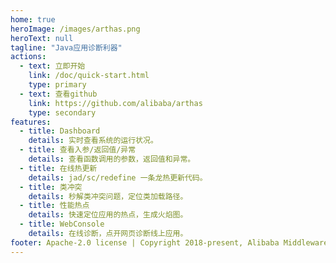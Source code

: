 ```yaml
---
home: true
heroImage: /images/arthas.png
heroText: null
tagline: "Java应用诊断利器"
actions:
  - text: 立即开始
    link: /doc/quick-start.html
    type: primary
  - text: 查看github
    link: https://github.com/alibaba/arthas
    type: secondary
features:
  - title: Dashboard
    details: 实时查看系统的运行状况。
  - title: 查看入参/返回值/异常
    details: 查看函数调用的参数，返回值和异常。
  - title: 在线热更新
    details: jad/sc/redefine 一条龙热更新代码。
  - title: 类冲突
    details: 秒解类冲突问题，定位类加载路径。
  - title: 性能热点
    details: 快速定位应用的热点，生成火焰图。
  - title: WebConsole
    details: 在线诊断，点开网页诊断线上应用。
footer: Apache-2.0 license | Copyright 2018-present, Alibaba Middleware Group, and contributors
---
```

